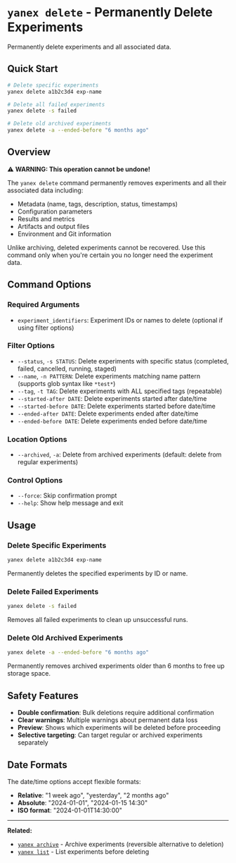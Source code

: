 # `yanex delete` - Permanently Delete Experiments

Permanently delete experiments and all associated data.

## Quick Start

```bash
# Delete specific experiments
yanex delete a1b2c3d4 exp-name

# Delete all failed experiments
yanex delete -s failed

# Delete old archived experiments
yanex delete -a --ended-before "6 months ago"
```

## Overview

⚠️ **WARNING: This operation cannot be undone!**

The `yanex delete` command permanently removes experiments and all their associated data including:
- Metadata (name, tags, description, status, timestamps)
- Configuration parameters 
- Results and metrics
- Artifacts and output files
- Environment and Git information

Unlike archiving, deleted experiments cannot be recovered. Use this command only when you're certain you no longer need the experiment data.

## Command Options

### Required Arguments

- `experiment_identifiers`: Experiment IDs or names to delete (optional if using filter options)

### Filter Options

- `--status`, `-s STATUS`: Delete experiments with specific status (completed, failed, cancelled, running, staged)
- `--name`, `-n PATTERN`: Delete experiments matching name pattern (supports glob syntax like `*test*`)
- `--tag`, `-t TAG`: Delete experiments with ALL specified tags (repeatable)
- `--started-after DATE`: Delete experiments started after date/time
- `--started-before DATE`: Delete experiments started before date/time
- `--ended-after DATE`: Delete experiments ended after date/time
- `--ended-before DATE`: Delete experiments ended before date/time

### Location Options

- `--archived`, `-a`: Delete from archived experiments (default: delete from regular experiments)

### Control Options

- `--force`: Skip confirmation prompt
- `--help`: Show help message and exit

## Usage

### Delete Specific Experiments

```bash
yanex delete a1b2c3d4 exp-name
```

Permanently deletes the specified experiments by ID or name.

### Delete Failed Experiments

```bash
yanex delete -s failed
```

Removes all failed experiments to clean up unsuccessful runs.

### Delete Old Archived Experiments

```bash
yanex delete -a --ended-before "6 months ago"
```

Permanently removes archived experiments older than 6 months to free up storage space.

## Safety Features

- **Double confirmation**: Bulk deletions require additional confirmation
- **Clear warnings**: Multiple warnings about permanent data loss
- **Preview**: Shows which experiments will be deleted before proceeding
- **Selective targeting**: Can target regular or archived experiments separately

## Date Formats

The date/time options accept flexible formats:
- **Relative**: "1 week ago", "yesterday", "2 months ago"
- **Absolute**: "2024-01-01", "2024-01-15 14:30"
- **ISO format**: "2024-01-01T14:30:00"

---

**Related:**
- [`yanex archive`](archive.md) - Archive experiments (reversible alternative to deletion)
- [`yanex list`](list.md) - List experiments before deleting